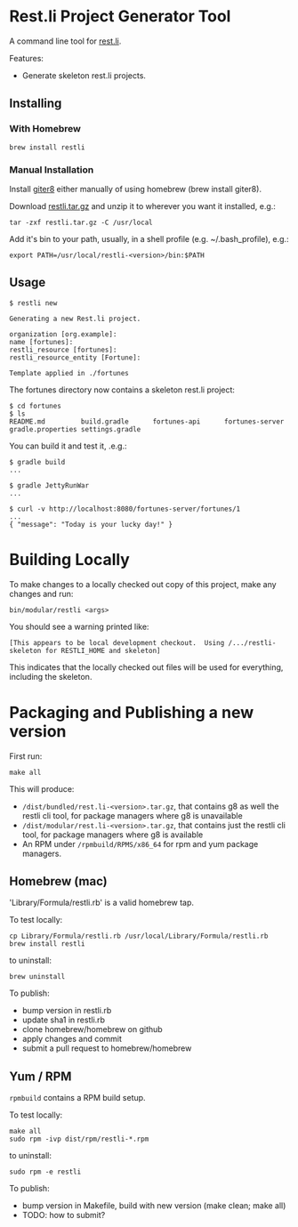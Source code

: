 Rest.li Project Generator Tool
==============================

A command line tool for [rest.li](http://rest.li).

Features:
* Generate skeleton rest.li projects.

Installing
----------

### With Homebrew

```
brew install restli
```

### Manual Installation

Install [giter8](https://github.com/n8han/giter8) either manually of using homebrew (brew install giter8).

Download [restli.tar.gz](http://rest.li/releases/restli-tool/0.0.1/restli-0.0.1.tar.gz) and unzip it to wherever you want it installed, e.g.:

```
tar -zxf restli.tar.gz -C /usr/local
```

Add it's bin to your path, usually, in a shell profile (e.g. ~/.bash_profile), e.g.:

```
export PATH=/usr/local/restli-<version>/bin:$PATH
```

Usage
-----

```
$ restli new

Generating a new Rest.li project. 

organization [org.example]:
name [fortunes]:
restli_resource [fortunes]:
restli_resource_entity [Fortune]:

Template applied in ./fortunes
```

The fortunes directory now contains a skeleton rest.li project:

```
$ cd fortunes
$ ls
README.md         build.gradle      fortunes-api      fortunes-server   gradle.properties settings.gradle
```

You can build it and test it, .e.g.:

```
$ gradle build
...

$ gradle JettyRunWar
...

$ curl -v http://localhost:8080/fortunes-server/fortunes/1
...
{ "message": "Today is your lucky day!" }
```

Building Locally
================

To make changes to a locally checked out copy of this project, make any changes and run:

```
bin/modular/restli <args>
```

You should see a warning printed like:

```
[This appears to be local development checkout.  Using /.../restli-skeleton for RESTLI_HOME and skeleton]
```

This indicates that the locally checked out files will be used for everything, including the skeleton.


Packaging and Publishing a new version
======================================

First run:
```
make all
```

This will produce:
* `/dist/bundled/rest.li-<version>.tar.gz`, that contains g8 as well the restli cli tool, for package managers where g8 is unavailable
* `/dist/modular/rest.li-<version>.tar.gz`, that contains just the restli cli tool, for package managers where g8 is available
* An RPM under `/rpmbuild/RPMS/x86_64` for rpm and yum package managers.

Homebrew (mac)
--------------

'Library/Formula/restli.rb' is a valid homebrew tap.

To test locally:

```
cp Library/Formula/restli.rb /usr/local/Library/Formula/restli.rb
brew install restli
```
to uninstall:

```
brew uninstall
```

To publish:

* bump version in restli.rb
* update sha1 in restli.rb
* clone homebrew/homebrew on github
* apply changes and commit
* submit a pull request to homebrew/homebrew

Yum / RPM
---------

`rpmbuild` contains a RPM build setup.

To test locally:

```
make all
sudo rpm -ivp dist/rpm/restli-*.rpm
```

to uninstall:

```
sudo rpm -e restli
```

To publish:

* bump version in Makefile, build with new version (make clean; make all)
* TODO: how to submit?